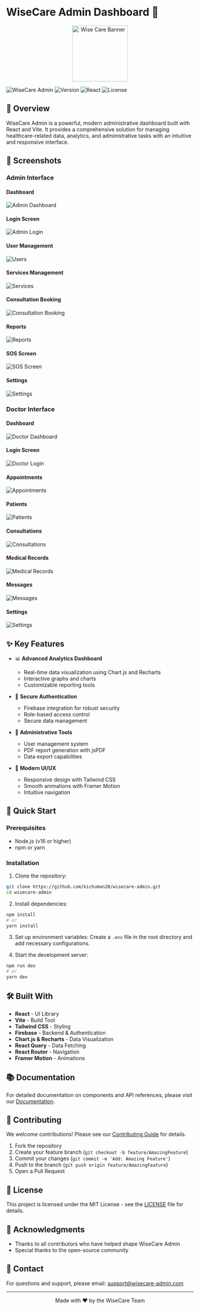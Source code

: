 # WiseCare Admin Dashboard 🚀

<p align="center">
  <img src="src\assets\images\logo_no_text.png" alt="Wise Care Banner" width="150"/>
</p>

![WiseCare Admin](https://img.shields.io/badge/WiseCare-Admin-blue)
![Version](https://img.shields.io/badge/version-1.0.0-green)
![React](https://img.shields.io/badge/React-19.0.0-61DAFB)
![License](https://img.shields.io/badge/license-MIT-blue)

## 🌟 Overview

WiseCare Admin is a powerful, modern administrative dashboard built with React and Vite. It provides a comprehensive solution for managing healthcare-related data, analytics, and administrative tasks with an intuitive and responsive interface.

## 📸 Screenshots

### Admin Interface

#### Dashboard
![Admin Dashboard](screenshots/admin/dashboard.png)

#### Login Screen
![Admin Login](screenshots/admin/admin%20login%20screen.png)

#### User Management
![Users](screenshots/admin/Users.png)

#### Services Management
![Services](screenshots/admin/services.png)

#### Consultation Booking
![Consultation Booking](screenshots/admin/consulation%20booking.png)

#### Reports
![Reports](screenshots/admin/Reports.png)

#### SOS Screen
![SOS Screen](screenshots/admin/sos%20screen.png)

#### Settings
![Settings](screenshots/admin/settings.png)

### Doctor Interface

#### Dashboard
![Doctor Dashboard](screenshots/doctor/dashboard.png)

#### Login Screen
![Doctor Login](screenshots/doctor/doctor%20login%20screen.png)

#### Appointments
![Appointments](screenshots/doctor/appointment.png)

#### Patients
![Patients](screenshots/doctor/patients.png)

#### Consultations
![Consultations](screenshots/doctor/consultations.png)

#### Medical Records
![Medical Records](screenshots/doctor/medical%20records.png)

#### Messages
![Messages](screenshots/doctor/messages.png)

#### Settings
![Settings](screenshots/doctor/settings.png)

## ✨ Key Features

- 📊 **Advanced Analytics Dashboard**
  - Real-time data visualization using Chart.js and Recharts
  - Interactive graphs and charts
  - Customizable reporting tools

- 🔐 **Secure Authentication**
  - Firebase integration for robust security
  - Role-based access control
  - Secure data management

- 💼 **Administrative Tools**
  - User management system
  - PDF report generation with jsPDF
  - Data export capabilities

- 🎨 **Modern UI/UX**
  - Responsive design with Tailwind CSS
  - Smooth animations with Framer Motion
  - Intuitive navigation

## 🚀 Quick Start

### Prerequisites

- Node.js (v16 or higher)
- npm or yarn

### Installation

1. Clone the repository:
```bash
git clone https://github.com/kichuman28/wisecare-admin.git
cd wisecare-admin
```

2. Install dependencies:
```bash
npm install
# or
yarn install
```

3. Set up environment variables:
Create a `.env` file in the root directory and add necessary configurations.

4. Start the development server:
```bash
npm run dev
# or
yarn dev
```

## 🛠️ Built With

- **React** - UI Library
- **Vite** - Build Tool
- **Tailwind CSS** - Styling
- **Firebase** - Backend & Authentication
- **Chart.js & Recharts** - Data Visualization
- **React Query** - Data Fetching
- **React Router** - Navigation
- **Framer Motion** - Animations

## 📚 Documentation

For detailed documentation on components and API references, please visit our [Documentation](docs/README.md).

## 🤝 Contributing

We welcome contributions! Please see our [Contributing Guide](CONTRIBUTING.md) for details.

1. Fork the repository
2. Create your feature branch (`git checkout -b feature/AmazingFeature`)
3. Commit your changes (`git commit -m 'Add: Amazing Feature'`)
4. Push to the branch (`git push origin feature/AmazingFeature`)
5. Open a Pull Request

## 📝 License

This project is licensed under the MIT License - see the [LICENSE](LICENSE) file for details.

## 🙏 Acknowledgments

- Thanks to all contributors who have helped shape WiseCare Admin
- Special thanks to the open-source community

## 📧 Contact

For questions and support, please email: support@wisecare-admin.com

---

<div align="center">
Made with ❤️ by the WiseCare Team
</div>
